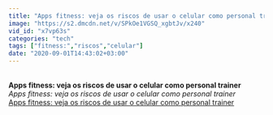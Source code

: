 ```yaml
---
title: "Apps fitness: veja os riscos de usar o celular como personal trainer"
image: "https://s2.dmcdn.net/v/SPkOe1VGSQ_xgbtJv/x240"
vid_id: "x7vp63s"
categories: "tech"
tags: ["fitness:","riscos","celular"]
date: "2020-09-01T14:43:02+03:00"
---
```

<br><b>Apps fitness: veja os riscos de usar o celular como personal trainer</b><br> <i>Apps fitness: veja os riscos de usar o celular como personal trainer</i><br> <u>Apps fitness: veja os riscos de usar o celular como personal trainer</u>
